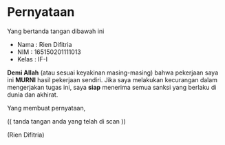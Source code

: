 # Pernyataan

Yang bertanda tangan dibawah ini

* Nama : Rien Difitria
* NIM : 165150201111013
* Kelas : IF-I

**Demi Allah** (atau sesuai keyakinan masing-masing) bahwa pekerjaan saya ini **MURNI** hasil pekerjaan sendiri. Jika saya melakukan kecurangan dalam mengerjakan tugas ini, saya **siap** menerima semua sanksi yang berlaku di dunia dan akhirat.

Yang membuat pernyataan,

(( tanda tangan anda yang telah di scan ))

(Rien Difitria)
